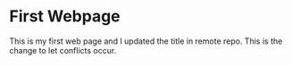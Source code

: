 # First Webpage


This is my first web page and I updated the title in remote repo.
This is the change to let conflicts occur.
